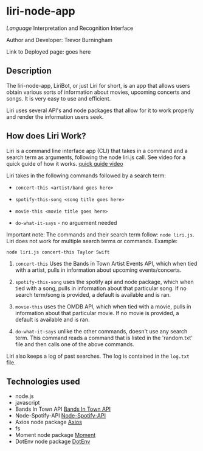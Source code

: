 # liri-node-app
_Language_ Interpretation and Recognition Interface

Author and Developer: Trevor Burningham

Link to Deployed page: goes here

## Description

The liri-node-app, LiriBot, or just Liri for short, is an app that allows users obtain various sorts of information about movies, upcoming concerts and songs. It is very easy to use and efficient.

Liri uses several API's and node packages that allow for it to work properly and render the information users seek. 

## How does Liri Work?

Liri is a command line interface app (CLI) that takes in a command and a search term as arguments, following the node liri.js call. See video for a quick guide of how it works. [quick guide video](https://youtu.be/Ne08TfE8CuU)

Liri takes in the following commands followed by a search term:

   * `concert-this <artist/band goes here>`

   * `spotify-this-song <song title goes here>`

   * `movie-this <movie title goes here>`

   * `do-what-it-says` - no arguement needed

Important note: The commands and their search term follow: `node liri.js`. Liri does not work for multiple search terms or commands. Example:

    node liri.js concert-this Taylor Swift


1. `concert-this` Uses the Bands in Town Artist Events API, which when tied with a artist, pulls in information about upcoming events/concerts.

2. `spotify-this-song` uses the spotify api and node package, which when tied with a song, pulls in information about that particular song. If no search term/song is provided, a default is available and is ran.

3. `movie-this` uses the OMDB API, which when tied with a movie, pulls in information about that particular movie. If no movie is provided, a default is available and is ran.

4. `do-what-it-says` unlike the other commands, doesn't use any search term. This command reads a command that is listed in the 'random.txt' file and then calls one of the above commands.

Liri also keeps a log of past searches. The log is contained in the `log.txt` file.

## Technologies used

* node.js
* javascript
* Bands In Town API [Bands In Town API](http://www.artists.bandsintown.com/bandsintown-api)
* Node-Spotify-API [Node-Spotify-API](https://www.npmjs.com/package/node-spotify-api)
* Axios node package [Axios](https://www.npmjs.com/package/axios)
* fs
* Moment node package [Moment](https://www.npmjs.com/package/moment)
* DotEnv node package [DotEnv](https://www.npmjs.com/package/dotenv)